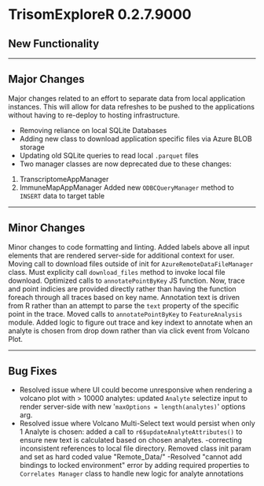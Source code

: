 # TrisomExploreR 0.2.7.9000

## New Functionality 

***
## Major Changes 
Major changes related to an effort to separate data from local application instances. This will allow for data refreshes to be pushed to the applications without having to re-deploy to hosting infrastructure. 
- Removing reliance on local SQLite Databases 
- Adding new class to download application specific files via Azure BLOB storage
- Updating old SQLite queries to read local `.parquet` files 
- Two manager classes are now deprecated due to these changes: 
1. TranscriptomeAppManager
2. ImmuneMapAppManager
Added new `ODBCQueryManager` method to `INSERT` data to target table

***
## Minor Changes
Minor changes to code formatting and linting.
Added labels above all input elements that are rendered server-side for additional context for user. 
Moving call to download files outside of init for `AzureRemoteDataFileManager` class. Must explicity call `download_files` method to invoke local file download. 
Optimized calls to `annotatePointByKey` JS function. Now, trace and point indicies are provided directly rather than having the function foreach through all traces based on key name. Annotation text is driven from R rather than an attempt to parse the `text` property of the specific point in the trace. 
Moved calls to `annotatePointByKey` to `FeatureAnalysis` module. Added logic to figure out trace and key indext to annotate when an analyte is chosen from drop down rather than via click event from Volcano Plot. 

***
## Bug Fixes 
- Resolved issue where UI could become unresponsive when rendering a volcano plot with > 10000 analytes: updated `Analyte` selectize input to render server-side with new '`maxOptions = length(analytes)`' options arg. 
- Resolved issue where Volcano Multi-Select text would persist when only 1 Analyte is chosen: added a call to `r6$updateAnalyteAttributes()` to ensure new text is calculated based on chosen analytes.
-correcting inconsistent references to local file directory. Removed class init param and set as hard coded value "Remote_Data/"
-Resolved "cannot add bindings to locked environment" error by adding required properties to `Correlates Manager` class to handle new logic for analyte annotations

